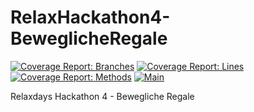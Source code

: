 # RelaxHackathon4-BeweglicheRegale

[![Coverage Report: Branches](https://garados007.github.io/RelaxHackathon4-BeweglicheRegale/badge_branchcoverage.svg)](https://garados007.github.io/RelaxHackathon4-BeweglicheRegale/)
[![Coverage Report: Lines](https://garados007.github.io/RelaxHackathon4-BeweglicheRegale/badge_linecoverage.svg)](https://garados007.github.io/RelaxHackathon4-BeweglicheRegale/)
[![Coverage Report: Methods](https://garados007.github.io/RelaxHackathon4-BeweglicheRegale/badge_methodcoverage.svg)](https://garados007.github.io/RelaxHackathon4-BeweglicheRegale/)
[![Main](https://github.com/Garados007/RelaxHackathon4-BeweglicheRegale/actions/workflows/main.yml/badge.svg?branch=main)](https://github.com/Garados007/RelaxHackathon4-BeweglicheRegale/actions/workflows/main.yml)

Relaxdays Hackathon 4 - Bewegliche Regale
